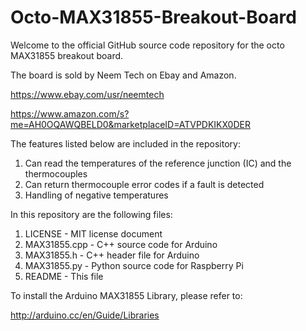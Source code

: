# Octo-MAX31855-Breakout-Board
Welcome to the official GitHub source code repository for the octo MAX31855 breakout board.

The board is sold by Neem Tech on Ebay and Amazon.

https://www.ebay.com/usr/neemtech

https://www.amazon.com/s?me=AH0OQAWQBELD0&marketplaceID=ATVPDKIKX0DER

The features listed below are included in the repository:
1. Can read the temperatures of the reference junction (IC) and the thermocouples
2. Can return thermocouple error codes if a fault is detected
3. Handling of negative temperatures

In this repository are the following files:
1. LICENSE        - MIT license document
2. MAX31855.cpp   - C++ source code for Arduino
3. MAX31855.h     - C++ header file for Arduino
4. MAX31855.py    - Python source code for Raspberry Pi
5. README         - This file

To install the Arduino MAX31855 Library, please refer to:

http://arduino.cc/en/Guide/Libraries
